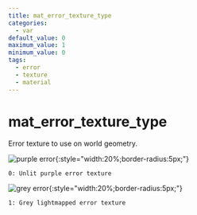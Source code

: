 ```yaml
---
title: mat_error_texture_type
categories:
  - var
default_value: 0
maximum_value: 1
minimum_value: 0
tags:
  - error
  - texture
  - material
---
```


# mat_error_texture_type

Error texture to use on world geometry.

![purple error](/images/mat_error_texture_type/utopia_replace_bad.jpg){:style="width:20%;border-radius:5px;"}

`0: Unlit purple error texture`

![grey error](/images/mat_error_texture_replace/utopia_replace.jpg){:style="width:20%;border-radius:5px;"}

`1: Grey lightmapped error texture`
